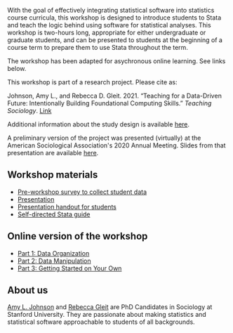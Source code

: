 With the goal of effectively integrating statistical software into statistics course curricula, this workshop is designed to introduce students to Stata and teach the logic behind using software for statistical analyses. This workshop is two-hours long, appropriate for either undergraduate or graduate students, and can be presented to students at the beginning of a course term to prepare them to use Stata throughout the term. 

The workshop has been adapted for asychronous online learning. See links below.

This workshop is part of a research project. Please cite as:

Johnson, Amy L., and Rebecca D. Gleit. 2021. “Teaching for a Data-Driven Future: Intentionally Building Foundational Computing Skills.” *Teaching Sociology*. [Link](https://doi.org/10.1177/0092055X211033632)

Additional information about the study design is available [here](Appendix_DataMethods.pdf). 

A preliminary version of the project was presented (virtually) at the American Sociological Association's 2020 Annual Meeting. Slides from that presentation are available [here](Johnson_Gleit_ASA2020.pdf).

## Workshop materials
- [Pre-workshop survey to collect student data](PreSurvey.pdf)
- [Presentation](Presentation.pdf)
- [Presentation handout for students](PresentationHandout.pdf)
- [Self-directed Stata guide](StataWorkshop_Self-directedhandout(public).pdf)

## Online version of the workshop
- [Part 1: Data Organization](https://youtu.be/1XMQgG7GFlY)
- [Part 2: Data Manipulation](https://youtu.be/qp1lxelpCik)
- [Part 3: Getting Started on Your Own](https://youtu.be/LpF0OkuhdiI)

## About us
[Amy L. Johnson](https://sites.google.com/stanford.edu/amyljohnson/home) and [Rebecca Gleit](https://sociology.stanford.edu/people/rebecca-gleit) are PhD Candidates in Sociology at Stanford University. They are passionate about making statistics and statistical software approachable to students of all backgrounds.
